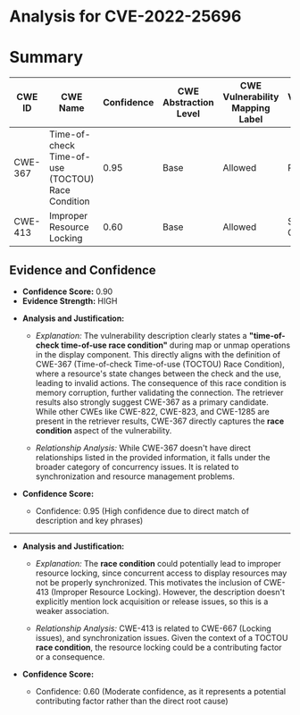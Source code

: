 # Analysis for CVE-2022-25696

# Summary
| CWE ID | CWE Name | Confidence | CWE Abstraction Level | CWE Vulnerability Mapping Label | CWE-Vulnerability Mapping Notes |
|---|---|---|---|---|---|
| CWE-367 | Time-of-check Time-of-use (TOCTOU) Race Condition | 0.95 | Base | Allowed | Primary CWE |
| CWE-413 | Improper Resource Locking | 0.60 | Base | Allowed | Secondary Candidate |

## Evidence and Confidence

*   **Confidence Score:** 0.90
*   **Evidence Strength:** HIGH

- **Analysis and Justification:**  
  - *Explanation:* The vulnerability description clearly states a **"time-of-check time-of-use race condition"** during map or unmap operations in the display component. This directly aligns with the definition of CWE-367 (Time-of-check Time-of-use (TOCTOU) Race Condition), where a resource's state changes between the check and the use, leading to invalid actions. The consequence of this race condition is memory corruption, further validating the connection. The retriever results also strongly suggest CWE-367 as a primary candidate. While other CWEs like CWE-822, CWE-823, and CWE-1285 are present in the retriever results, CWE-367 directly captures the **race condition** aspect of the vulnerability.
  
  - *Relationship Analysis:* While CWE-367 doesn't have direct relationships listed in the provided information, it falls under the broader category of concurrency issues. It is related to synchronization and resource management problems.

- **Confidence Score:**  
  - Confidence: 0.95 (High confidence due to direct match of description and key phrases)

---

- **Analysis and Justification:**  
  - *Explanation:* The **race condition** could potentially lead to improper resource locking, since concurrent access to display resources may not be properly synchronized. This motivates the inclusion of CWE-413 (Improper Resource Locking). However, the description doesn't explicitly mention lock acquisition or release issues, so this is a weaker association.
  
  - *Relationship Analysis:* CWE-413 is related to CWE-667 (Locking issues), and synchronization issues. Given the context of a TOCTOU **race condition**, the resource locking could be a contributing factor or a consequence.

- **Confidence Score:**  
  - Confidence: 0.60 (Moderate confidence, as it represents a potential contributing factor rather than the direct root cause)